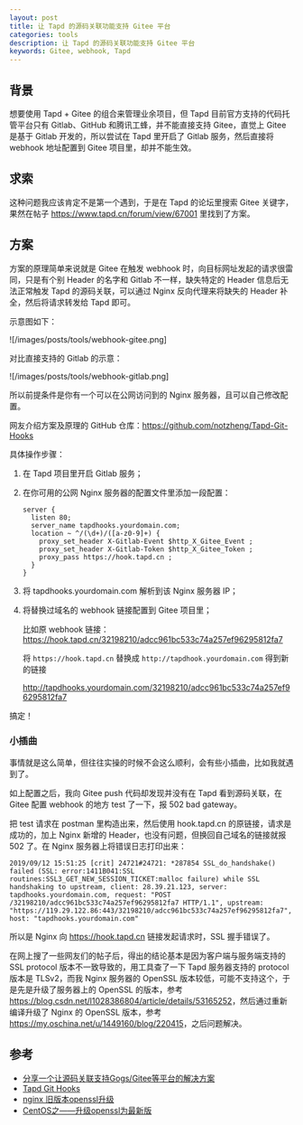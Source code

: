```yaml
---
layout: post
title: 让 Tapd 的源码关联功能支持 Gitee 平台
categories: tools
description: 让 Tapd 的源码关联功能支持 Gitee 平台
keywords: Gitee, webhook, Tapd
---
```


## 背景

想要使用 Tapd + Gitee 的组合来管理业余项目，但 Tapd 目前官方支持的代码托管平台只有 Gitlab、GitHub 和腾讯工蜂，并不能直接支持 Gitee，直觉上 Gitee 是基于 Gitlab 开发的，所以尝试在 Tapd 里开启了 Gitlab 服务，然后直接将 webhook 地址配置到 Gitee 项目里，却并不能生效。

## 求索

这种问题我应该肯定不是第一个遇到，于是在 Tapd 的论坛里搜索 Gitee 关键字，果然在帖子 <https://www.tapd.cn/forum/view/67001> 里找到了方案。

## 方案

方案的原理简单来说就是 Gitee 在触发 webhook 时，向目标网址发起的请求很雷同，只是有个别 Header 的名字和 Gitlab 不一样，缺失特定的 Header 信息后无法正常触发 Tapd 的源码关联，可以通过 Nginx 反向代理来将缺失的 Header 补全，然后将请求转发给 Tapd 即可。

示意图如下：

![/images/posts/tools/webhook-gitee.png]

对比直接支持的 Gitlab 的示意：

![/images/posts/tools/webhook-gitlab.png]

所以前提条件是你有一个可以在公网访问到的 Nginx 服务器，且可以自己修改配置。

网友介绍方案及原理的 GitHub 仓库：https://github.com/notzheng/Tapd-Git-Hooks

具体操作步骤：

1. 在 Tapd 项目里开启 Gitlab 服务；

2. 在你可用的公网 Nginx 服务器的配置文件里添加一段配置：

    ```
    server {
      listen 80;
      server_name tapdhooks.yourdomain.com;
      location ~ ^/(\d+)/([a-z0-9]+) {
        proxy_set_header X-Gitlab-Event $http_X_Gitee_Event ;
        proxy_set_header X-Gitlab-Token $http_X_Gitee_Token ;
        proxy_pass https://hook.tapd.cn ;
      }
    }
    ```

3. 将 tapdhooks.yourdomain.com 解析到该 Nginx 服务器 IP；

4. 将替换过域名的 webhook 链接配置到 Gitee 项目里；

    比如原 webhook 链接：https://hook.tapd.cn/32198210/adcc961bc533c74a257ef96295812fa7

    将 `https://hook.tapd.cn` 替换成 `http://tapdhook.yourdomain.com` 得到新的链接

    http://tapdhooks.yourdomain.com/32198210/adcc961bc533c74a257ef96295812fa7

搞定！

### 小插曲

事情就是这么简单，但往往实操的时候不会这么顺利，会有些小插曲，比如我就遇到了。

如上配置之后，我向 Gitee push 代码却发现并没有在 Tapd 看到源码关联，在 Gitee 配置 webhook 的地方 test 了一下，报 502 bad gateway。

把 test 请求在 postman 里构造出来，然后使用 hook.tapd.cn 的原链接，请求是成功的，加上 Nginx 新增的 Header，也没有问题，但换回自己域名的链接就报 502 了。在 Nginx 服务器上将错误日志打印出来：

```
2019/09/12 15:51:25 [crit] 24721#24721: *287854 SSL_do_handshake() failed (SSL: error:1411B041:SSL routines:SSL3_GET_NEW_SESSION_TICKET:malloc failure) while SSL handshaking to upstream, client: 28.39.21.123, server: tapdhooks.yourdomain.com, request: "POST /32198210/adcc961bc533c74a257ef96295812fa7 HTTP/1.1", upstream: "https://119.29.122.86:443/32198210/adcc961bc533c74a257ef96295812fa7", host: "tapdhooks.yourdomain.com"
```

所以是 Nginx 向 https://hook.tapd.cn 链接发起请求时，SSL 握手错误了。

在网上搜了一些网友们的帖子后，得出的结论基本是因为客户端与服务端支持的 SSL protocol 版本不一致导致的，用工具查了一下 Tapd 服务器支持的 protocol 版本是 TLSv2，而我 Nginx 服务器的 OpenSSL 版本较低，可能不支持这个，于是先是升级了服务器上的 OpenSSL 的版本，参考 <https://blog.csdn.net/l1028386804/article/details/53165252>，然后通过重新编译升级了 Nginx 的 OpenSSL 版本，参考 <https://my.oschina.net/u/1449160/blog/220415>，之后问题解决。

## 参考

- [分享一个让源码关联支持Gogs/Gitee等平台的解决方案](https://www.tapd.cn/forum/view/67001)
- [Tapd Git Hooks](https://github.com/notzheng/Tapd-Git-Hooks)
- [nginx 旧版本openssl升级](https://my.oschina.net/u/1449160/blog/220415)
- [CentOS之——升级openssl为最新版](https://blog.csdn.net/l1028386804/article/details/53165252)
